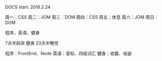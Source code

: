 DOCS start: 2016.2.24

周一：CSS
周二：JOM
周三：DOM
周四：CSS
周五：休息
周六：JOM
周日：DOM

程序、英语、健身

7点半起床 健身
23点半睡觉

程序：FrontEnd、Node
英语：音标、四级词汇
健身：收腹、站姿
